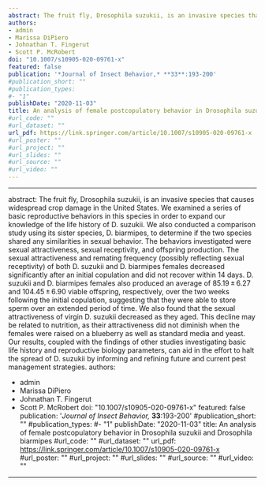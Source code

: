 ```yaml
---
abstract: The fruit fly, Drosophila suzukii, is an invasive species that causes widespread crop damage in the United States. We examined a series of basic reproductive behaviors in this species in order to expand our knowledge of the life history of D. suzukii. We also conducted a comparison study using its sister species, D. biarmipes, to determine if the two species shared any similarities in sexual behavior. The behaviors investigated were sexual attractiveness, sexual receptivity, and offspring production. The sexual attractiveness and remating frequency (possibly reflecting sexual receptivity) of both D. suzukii and D. biarmipes females decreased significantly after an initial copulation and did not recover within 14 days. D. suzukii and D. biarmipes females also produced an average of 85.19 ± 6.27 and 104.45 ± 6.90 viable offspring, respectively, over the two weeks following the initial copulation, suggesting that they were able to store sperm over an extended period of time. We also found that the sexual attractiveness of virgin D. suzukii decreased as they aged. This decline may be related to nutrition, as their attractiveness did not diminish when the females were raised on a blueberry as well as standard media and yeast. Our results, coupled with the findings of other studies investigating basic life history and reproductive biology parameters, can aid in the effort to halt the spread of D. suzukii by informing and refining future and current pest management strategies.
authors:
- admin
- Marissa DiPiero
- Johnathan T. Fingerut
- Scott P. McRobert
doi: "10.1007/s10905-020-09761-x"
featured: false
publication: '*Journal of Insect Behavior,* **33**:193-200'
#publication_short: ""
#publication_types:
#- "1"
publishDate: "2020-11-03"
title: An analysis of female postcopulatory behavior in Drosophila suzukii and Drosophila biarmipes
#url_code: ""
#url_dataset: ""
url_pdf: https://link.springer.com/article/10.1007/s10905-020-09761-x
#url_poster: ""
#url_project: ""
#url_slides: ""
#url_source: ""
#url_video: ""
---
```

---
abstract: The fruit fly, Drosophila suzukii, is an invasive species that causes widespread crop damage in the United States. We examined a series of basic reproductive behaviors in this species in order to expand our knowledge of the life history of D. suzukii. We also conducted a comparison study using its sister species, D. biarmipes, to determine if the two species shared any similarities in sexual behavior. The behaviors investigated were sexual attractiveness, sexual receptivity, and offspring production. The sexual attractiveness and remating frequency (possibly reflecting sexual receptivity) of both D. suzukii and D. biarmipes females decreased significantly after an initial copulation and did not recover within 14 days. D. suzukii and D. biarmipes females also produced an average of 85.19 ± 6.27 and 104.45 ± 6.90 viable offspring, respectively, over the two weeks following the initial copulation, suggesting that they were able to store sperm over an extended period of time. We also found that the sexual attractiveness of virgin D. suzukii decreased as they aged. This decline may be related to nutrition, as their attractiveness did not diminish when the females were raised on a blueberry as well as standard media and yeast. Our results, coupled with the findings of other studies investigating basic life history and reproductive biology parameters, can aid in the effort to halt the spread of D. suzukii by informing and refining future and current pest management strategies.
authors:
- admin
- Marissa DiPiero
- Johnathan T. Fingerut
- Scott P. McRobert
doi: "10.1007/s10905-020-09761-x"
featured: false
publication: '*Journal of Insect Behavior,* **33**:193-200'
#publication_short: ""
#publication_types:
#- "1"
publishDate: "2020-11-03"
title: An analysis of female postcopulatory behavior in Drosophila suzukii and Drosophila biarmipes
#url_code: ""
#url_dataset: ""
url_pdf: https://link.springer.com/article/10.1007/s10905-020-09761-x
#url_poster: ""
#url_project: ""
#url_slides: ""
#url_source: ""
#url_video: ""
---